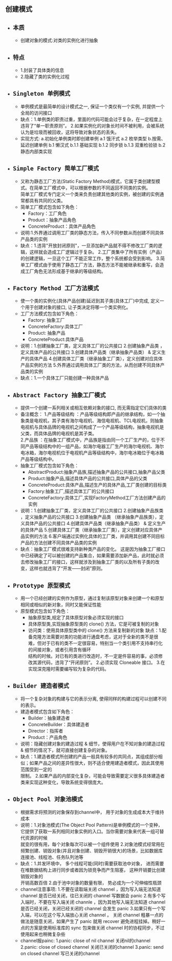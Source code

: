 创建模式
----
- ## `本质`
    - 创建对象的模式:对类的实例化进行抽象
- ## `特点`
    - 1.封装了具体类的信息
    - 2.隐藏了类的实例化过程
- ## `Singleton 单例模式`
    - 单例模式是最简单的设计模式之一, 保证一个类仅有一个实例, 并提供一个全局的访问接口
    - 缺点：1.单例类的职责过重，里面的代码可能会过于复杂，在一定程度上违背了“单一职责原则”。
           2.如果实例化的对象长时间不被利用，会被系统认为是垃圾而被回收，这将导致对象状态的丢失。
    - 实现方式: 
            a.初始化单例类时即创建单例
                a.1 饿汗式
                a.2 枚举类型
            b.按需、延迟创建单例
                b.1 懒汉式
                    b.1.1 基础实现
                    b.1.2 同步锁
                    b.1.3 双重检验锁
                b.2 静态内部类实现
- ## `Simple Factory 简单工厂模式`
    -  又称为静态工厂方法(Static Factory Method)模式，它属于类创建型模式。在简单工厂模式中，可以根据参数的不同返回不同类的实例。  
       简单工厂模式专门定义一个类来负责创建其他类的实例，被创建的实例通常都具有共同的父类。
    - 简单工厂模式包含如下角色：
        - Factory：工厂角色
        - Product：抽象产品角色
        - ConcreteProduct：具体产品角色
    - 说明:1.外界通过调用工厂类的静态方法，传入不同参数从而创建不同具体产品类的实例
    - 缺点：1.违背"开放封闭原则"，一旦添加新产品就不得不修改工厂类的逻辑，这样就会造成工厂逻辑过于复杂。
            2.工厂类集中了所有实例（产品）的创建逻辑，一旦这个工厂不能正常工作，整个系统都会受到影响。
            3.简单工厂模式由于使用了静态工厂方法，静态方法不能被继承和重写，会造成工厂角色无法形成基于继承的等级结构。
- ## `Factory Method 工厂方法模式`
    - 使一个类的实例化(具体产品创建)延迟到其子类(具体工厂)中完成, 定义一个用于创建对象的接口, 让子类决定将哪一个类实例化。
    - 工厂方法模式包含如下角色：
        - Factory: 抽象工厂
        - ConcreteFactory:具体工厂
        - Product: 抽象产品
        - ConcreteProduct:具体产品
    - 说明：1.创建抽象工厂类，定义具体工厂的公共接口
            2.创建抽象产品类 ，定义具体产品的公共接口
            3.创建具体产品类（继承抽象产品类） & 定义生产的具体产品
            4.创建具体工厂类（继承抽象工厂类），定义创建对应具体产品实例的方法
            5.外界通过调用具体工厂类的方法，从而创建不同具体产品类的实例
    - 缺点：1.一个具体工厂只能创建一种具体产品
- ## `Abstract Factory 抽象工厂模式`
    - 提供一个创建一系列相关或相互依赖对象的接口, 而无需指定它们具体的类
    - 备注概念：
                1.产品等级结构 ：产品等级结构即产品的继承结构，如一个抽象类是电视机，其子类有海尔电视机、海信电视机、TCL电视机，则抽象电视机与具体品牌的电视机之间构成了一个产品等级结构，抽象电视机是父类，而具体品牌的电视机是其子类。  
                2.产品族 ：在抽象工厂模式中，产品族是指由同一个工厂生产的，位于不同产品等级结构中的一组产品，如海尔电器工厂生产的海尔电视机、海尔电冰箱，海尔电视机位于电视机产品等级结构中，海尔电冰箱位于电冰箱产品等级结构中。
    - 抽象工厂模式包含如下角色：
        - AbstractProduct:抽象产品族,描述抽象产品的公共接口,抽象产品父类
        - Product:抽象产品,描述具体产品的公共接口,具体产品的父类
        - ConcreteProduct:具体产品,描述生产的具体产品,工厂类创建的目标类
        - Factory:抽象工厂,描述具体工厂的公共接口
        - ConcreteFactory:具体工厂,实现FactoryMethod工厂方法创建产品的实例
    - 说明：1.创建抽象工厂类，定义具体工厂的公共接口
            2.创建抽象产品族类 ，定义抽象产品的公共接口
            3.创建抽象产品类 （继承抽象产品族类），定义具体产品的公共接口
            4.创建具体产品类（继承抽象产品类） & 定义生产的具体产品
            5.创建具体工厂类（继承抽象工厂类），定义创建对应具体产品实例的方法
            6.客户端通过实例化具体的工厂类，并调用其创建不同目标产品的方法创建不同具体产品类的实例
    - 缺点：抽象工厂模式很难支持新种类产品的变化。
            这是因为抽象工厂接口中已经确定了可以被创建的产品集合，如果需要添加新产品，此时就必须去修改抽象工厂的接口，这样就涉及到抽象工厂类的以及所有子类的改变，这样也就违背了“开发——封闭”原则。
- ## `Prototype 原型模式`
    - 用一个已经创建的实例作为原型，通过复制该原型对象来创建一个和原型相同或相似的新对象，同时又能保证性能
    - 原型模式包含如下角色：
        - 抽象原型类,规定了具体原型对象必须实现的接口
        - 具体原型类,实现抽象原型类的 clone() 方法，它是可被复制的对象
        - 访问类：使用具体原型类中的 clone() 方法来复制新的对象
    缺点：1.配备克隆方法需要对类的功能进行通盘考虑，这对于全新的类不是很难，但对于已有的类不一定很容易，特别当一个类引用不支持串行化的间接对象，或者引用含有循环  
           结构的时候。对已有的类进行改造时，不一定是件容易的事，必须修改其源代码，违背了“开闭原则”。
         2.必须实现 Cloneable 接口。
         3.在实现深克隆时需要编写较为复杂的代码。
- ## `Builder 建造者模式`
    - 将一个复杂对象的构建与它的表示分离, 使得同样的构建过程可以创建不同的表示。
    - 建造者模式包含如下角色：
        - Builder：抽象建造者
        - ConcreteBuilder：具体建造者
        - Director：指挥者
        - Product：产品角色
    - 说明：隐藏创建对象的建造过程 & 细节，使得用户在不知对象的建造过程 & 细节的情况下，就可直接创建复杂的对象。
    - 缺点：1.建造者模式所创建的产品一般具有较多的共同点，其组成部分相似；如果产品之间的差异性很大，则不适合使用建造者模式，因此其使用范围受到一定的  
               限制。
            2.如果产品的内部变化复杂，可能会导致需要定义很多具体建造者类来实现这种变化，导致系统变得很庞大。
- ## `Object Pool 对象池模式`
    - 根据需求将预测的对象保存到channel中， 用于对象的生成成本大于维持成本
    - 说明：1.对象池模式(The Object Pool Pattern)是单例模式的一个变种，它提供了获取一系列相同对象实例的入口。当你需要对象来代表一组可替代资源的时候  
            就变的很有用，每个对象每次可以被一个组件使用
            2.对象池模式经常用在频繁创建、销毁对象(并且对象创建、销毁开销很大)的场景，比如数据库连接池、线程池、任务队列池等
    - 缺点：1.并发环境中， 多个线程可能(同时)需要获取池中对象， 进而需要在堆数据结构上进行同步或者因为锁竞争而产生阻塞， 这种开销要比创建销毁对象的  
            开销高数百倍
            2.由于池中对象的数量有限， 势必成为一个可伸缩性瓶颈
    - channel注意事项:
            1.不要在读取端关闭 channel ，因为写入端无法知道 channel 是否已经关闭，往已关闭的 channel 写数据会 panic 
            2.有多个写入端时，不要在写入端关闭 channle ，因为其他写入端无法知道 channel 是否已经关闭，关闭已经关闭的 channel 会发生 panic 
            3.如果只有一个写入端，可以在这个写入端放心关闭 channel 。
              关闭 channel 粗暴一点的做法是随意关闭，如果产生了 panic 就用 recover 避免进程挂掉。稍好一点的方案是使用标准库的 sync 包来做关闭 channel 时的协程同步，不过使用起来也稍微复杂些
    - channel报painc:
            1.panic: close of nil channel 关闭nil的channel
            2.panic: close of closed channel 关闭已关闭的channel
            3.panic: send on closed channel 写已关闭的channel 
    
